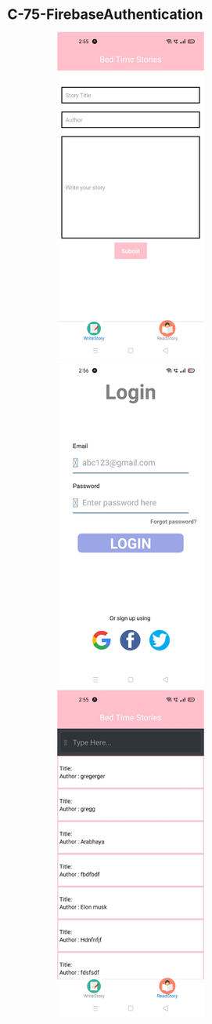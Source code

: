 # C-75-FirebaseAuthentication

<p align="center">
  <img src="https://github.com/Arabhya07092007/C-75-FirebaseAuthentication/blob/main/img1.jpeg?raw=true" width="300" title="hover text">
  <img src="https://github.com/Arabhya07092007/C-75-FirebaseAuthentication/blob/main/img2.jpeg?raw=true" width="300" title="hover text">
  <img src="https://github.com/Arabhya07092007/C-75-FirebaseAuthentication/blob/main/img4.jpeg?raw=true" width="300" title="hover text">
   
</p>
